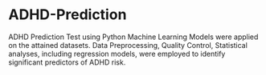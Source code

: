 # ADHD-Prediction
ADHD Prediction Test using Python
Machine Learning Models were applied on the attained datasets. Data Preprocessing, Quality Control, Statistical analyses, including regression models, were employed to identify significant predictors of ADHD risk.
